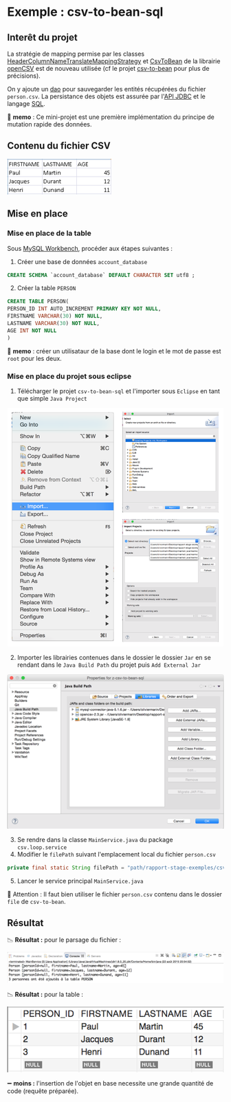 # Exemple : csv-to-bean-sql

## Interêt du projet

La stratégie de mapping permise par les classes [HeaderColumnNameTranslateMappingStrategy](http://javadox.com/net.sf.opencsv/opencsv/2.3/au/com/bytecode/opencsv/bean/HeaderColumnNameMappingStrategy.html) et [CsvToBean](http://javadox.com/net.sf.opencsv/opencsv/2.3/au/com/bytecode/opencsv/bean/CsvToBean.html) de la librairie [openCSV](http://opencv.org/documentation.html) est de nouveau utilisée (cf le projet [csv-to-bean](https://github.com/oliviermarin/rapport-stage-exemples/tree/master/csv-to-bean) pour plus de précisions).


On y ajoute un [dao](http://cyrille-herby.developpez.com/tutoriels/java/mapper-sa-base-donnees-avec-pattern-dao/) pour sauvegarder les entités récupérées du fichier ```person.csv```. La persistance des objets est assurée par l'[API JDBC](http://docs.oracle.com/javase/tutorial/jdbc/basics/index.html) et le langage [SQL](http://sql.sh/).


:memo: **memo** : Ce mini-projet est une première implémentation du principe de mutation rapide des données. 

## Contenu du fichier CSV

![contenu du fichier CSV](https://github.com/oliviermarin/rapport-stage-exemples/blob/master/images/csv-to-bean-file.PNG?raw=true)

## Mise en place

### Mise en place de la table

Sous [MySQL Workbench](http://dev.mysql.com/downloads/workbench/), procéder aux étapes suivantes :

1. Créer une base de données ```account_database```

```sql
CREATE SCHEMA `account_database` DEFAULT CHARACTER SET utf8 ;
```

2. Créer la table ```PERSON```

```sql
CREATE TABLE PERSON(
PERSON_ID INT AUTO_INCREMENT PRIMARY KEY NOT NULL,
FIRSTNAME VARCHAR(30) NOT NULL,
LASTNAME VARCHAR(30) NOT NULL,
AGE INT NOT NULL
)
```
:children_crossing: **memo** : créer un utilisataur de la base dont le login et le mot de passe est ```root``` pour les deux. 

### Mise en place du projet sous eclipse

1. Télécharger le projet ```csv-to-bean-sql``` et l'importer sous ```Eclipse``` en tant que simple ```Java Project```

![import project](https://github.com/oliviermarin/rapport-stage-exemples/blob/master/images/import-project.png?raw=true)

2. Importer les librairies contenues dans le dossier le dossier ```Jar``` en se rendant dans le ```Java Build Path``` du projet puis ```Add External Jar```

![csv to bean sql lib](https://github.com/oliviermarin/rapport-stage-exemples/blob/master/images/csv-to-bean-sql-lib.png?raw=true)

3. Se rendre dans la classe ```MainService.java``` du package ```csv.loop.service```
4. Modifier le ```filePath``` suivant l'emplacement local du fichier ```person.csv``` 

```java
private final static String filePath = "path/rapport-stage-exemples/csv-to-bean-sql/file/person.csv";
```
5. Lancer le service principal ```MainService.java```

:children_crossing: Attention : Il faut bien utiliser le fichier ```person.csv```  contenu dans le dossier ```file``` de ```csv-to-bean```.   

## Résultat

:chart_with_downwards_trend: **Résultat :** pour le parsage du fichier :

![resultat console](https://github.com/oliviermarin/rapport-stage-exemples/blob/master/images/result-console-csv-to-bean-sql.png)

:chart_with_downwards_trend: **Résultat :** pour la table :

![table SQL obtenue](https://github.com/oliviermarin/rapport-stage-exemples/blob/master/images/table-person-csv-to-bean-sql.png)

:heavy_minus_sign: **moins :** l'insertion de l'objet en base necessite une grande quantité de code (requête préparée).